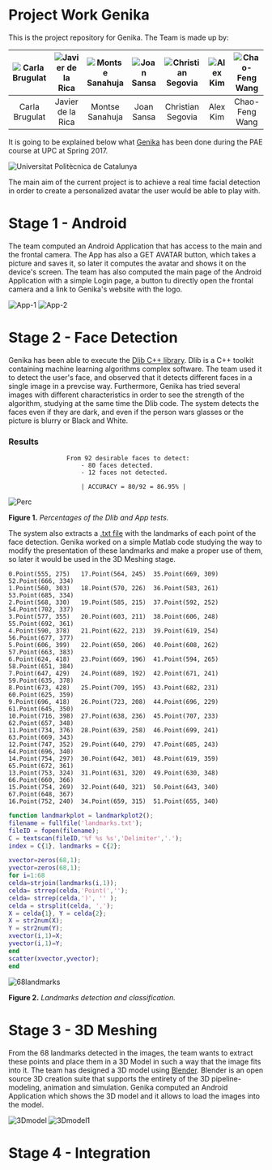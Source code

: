 # Project Work Genika

This is the project repository for Genika. The Team is made up by:

| ![Carla Brugulat](/img/Carla.JPG) | ![Javier de la Rica](/img/Javier.JPG) | ![Montse Sanahuja](/img/Montse.JPG) | ![Joan Sansa](/img/Joan.JPG) | ![Christian Segovia](/img/Christian.JPG) | ![Alex Kim](/img/Alex.JPG) | ![Chao-Feng Wang](/img/Chao.JPG) |
| :---: | :---: | :---: | :---: | :---: | :---: | :---: |
| Carla Brugulat | Javier de la Rica | Montse Sanahuja | Joan Sansa | Christian Segovia | Alex Kim | Chao-Feng Wang |

It is going to be explained below what [Genika](http://genikateam.weebly.com) has been done during the PAE course at UPC at Spring 2017.

![Universitat Politècnica de Catalunya](/img/upc_etsetb.jpg)

 The main aim of the current project is to achieve a real time facial detection in order to create a personalized  avatar the user would be able to play with.
 
 # Stage 1 - Android
 
 The team computed an Android Application that has access to the main and the frontal camera. The App has also a GET AVATAR button, which takes a picture and saves it, so later it computes the avatar and shows it on the device's screen.
 The team has also computed the main page of the Android Application with a simple Login page, a button tu directly open the frontal camera and a link to Genika's website with the logo.
 
 ![App-1](/img/App1.jpg) ![App-2](/img/App2.jpg)
 
 # Stage 2 - Face Detection
 
 Genika has been able to execute the [Dlib C++ library](http://dlib.net). Dlib is a C++ toolkit containing machine learning algorithms complex software. The team used it to detect the user's face, and observed that it detects different faces in a single image in a prevcise way. Furthermore, Genika has tried several images with different characteristics in order to see the strength of the algorithm, studying at the same time the Dlib code.
 The system detects the faces even if they are dark, and even if the person wars glasses or the picture is blurry or Black and White.
	
### Results
					From 92 desirable faces to detect:
						- 80 faces detected.
						- 12 faces not detected.
  
					    | ACCURACY = 80/92 = 86.95% |
![Perc](/img/perc.JPG)	

**Figure 1.** *Percentages of the Dlib and App tests.* 			
 
 The system also extracts a [.txt file](https://www.dropbox.com/s/oqz4kxj6oj976oq/landmarks.txt?dl=0) with the landmarks of each point of the face detection. Genika worked on a simple Matlab code studying the way to modify the presentation of these landmarks and make a proper use of them, so later it would be used in the 3D Meshing stage.
 
 ```
0.Point(555, 275)	17.Point(564, 245)	35.Point(669, 309)	52.Point(666, 334)
1.Point(560, 303) 	18.Point(570, 226)	36.Point(583, 261)	53.Point(685, 334)
2.Point(568, 330)	19.Point(585, 215)	37.Point(592, 252)	54.Point(702, 337)
3.Point(577, 355)	20.Point(603, 211)	38.Point(606, 248)	55.Point(692, 361)
4.Point(590, 378)	21.Point(622, 213)	39.Point(619, 254)	56.Point(677, 377)
5.Point(606, 399)	22.Point(650, 206)	40.Point(608, 262)	57.Point(663, 383)
6.Point(624, 418)	23.Point(669, 196)	41.Point(594, 265)	58.Point(651, 384)
7.Point(647, 429)	24.Point(689, 192)	42.Point(671, 241)	59.Point(635, 378)
8.Point(673, 428)	25.Point(709, 195)	43.Point(682, 231)	60.Point(625, 359)
9.Point(696, 418)	26.Point(723, 208)	44.Point(696, 229)	61.Point(645, 350)
10.Point(716, 398)	27.Point(638, 236)	45.Point(707, 233)	62.Point(657, 348)
11.Point(734, 376)	28.Point(639, 258)	46.Point(699, 241)	63.Point(669, 343)
12.Point(747, 352)	29.Point(640, 279)	47.Point(685, 243)	64.Point(696, 340)
14.Point(754, 297)	30.Point(642, 301)	48.Point(619, 359)	65.Point(672, 361)
13.Point(753, 324)	31.Point(631, 320)	49.Point(630, 348)	66.Point(660, 366)
15.Point(754, 269)	32.Point(640, 321)	50.Point(643, 340)	67.Point(648, 367)
16.Point(752, 240)	34.Point(659, 315)	51.Point(655, 340)
```
 
 
 
 ```matlab
 function landmarkplot = landmarkplot2();
filename = fullfile('landmarks.txt');
 fileID = fopen(filename);
 C = textscan(fileID,'%f %s %s','Delimiter','.');
 index = C{1}, landmarks = C{2};
 
 xvector=zeros(68,1);
 yvector=zeros(68,1);
 for i=1:68
 celda=strjoin(landmarks(i,1));
 celda= strrep(celda,'Point(','');
 celda= strrep(celda,')', '' );
 celda = strsplit(celda, ',');
 X = celda{1}, Y = celda{2};
 X = str2num(X);
 Y = str2num(Y);
 xvector(i,1)=X;
 yvector(i,1)=Y;
 end
 scatter(xvector,yvector);
end
```

![68landmarks](/img/landmarks.JPG)

 **Figure 2.** *Landmarks detection and classification.* 
 
 # Stage 3 - 3D Meshing
 
 From the 68 landmarks detected in the images, the team wants to extract these points and place them in a 3D Model in such a way that the image fits into it. The team has designed a 3D model using [Blender](https://www.blender.org/). Blender is an open source 3D creation suite that supports the entirety of the 3D pipeline-modeling, animation and simulation.
 Genika computed an Android Application which shows the 3D model and it allows to load the images into the model.
 
 ![3Dmodel](/img/3Dmodel.JPG) ![3Dmodel1](/img/3Dmodel1.jpg)
 # Stage 4 - Integration
 
 
